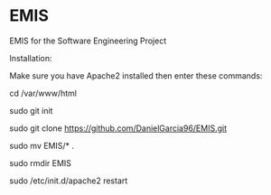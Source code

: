 # EMIS
EMIS for the Software Engineering Project

Installation:

Make sure you have Apache2 installed then enter these commands:

cd /var/www/html

sudo git init

sudo git clone https://github.com/DanielGarcia96/EMIS.git

sudo mv EMIS/* .

sudo rmdir EMIS

sudo /etc/init.d/apache2 restart
